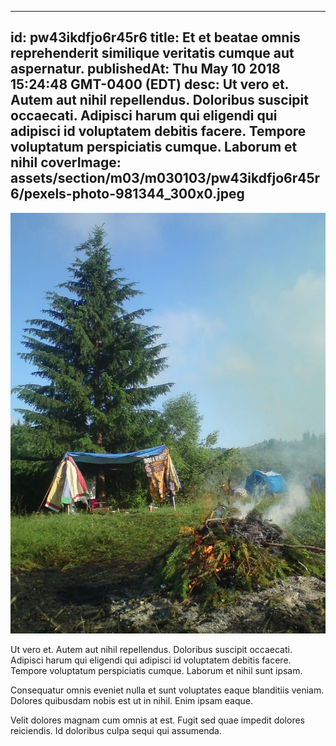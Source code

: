 
---
id: pw43ikdfjo6r45r6
title: Et et beatae omnis reprehenderit similique veritatis cumque aut aspernatur.
publishedAt: Thu May 10 2018 15:24:48 GMT-0400 (EDT)
desc: Ut vero et. Autem aut nihil repellendus. Doloribus suscipit occaecati. Adipisci harum qui eligendi qui adipisci id voluptatem debitis facere. Tempore voluptatum perspiciatis cumque. Laborum et nihil
coverImage: assets/section/m03/m030103/pw43ikdfjo6r45r6/pexels-photo-981344_300x0.jpeg
---

![image from pexels.com](assets/section/m03/m030103/pw43ikdfjo6r45r6/pexels-photo-981344.jpeg)

Ut vero et. Autem aut nihil repellendus. Doloribus suscipit occaecati. Adipisci harum qui eligendi qui adipisci id voluptatem debitis facere. Tempore voluptatum perspiciatis cumque. Laborum et nihil sunt ipsam.
 
Consequatur omnis eveniet nulla et sunt voluptates eaque blanditiis veniam. Dolores quibusdam nobis est ut in nihil. Enim ipsam eaque.
 
Velit dolores magnam cum omnis at est. Fugit sed quae impedit dolores reiciendis. Id doloribus culpa sequi qui assumenda.


